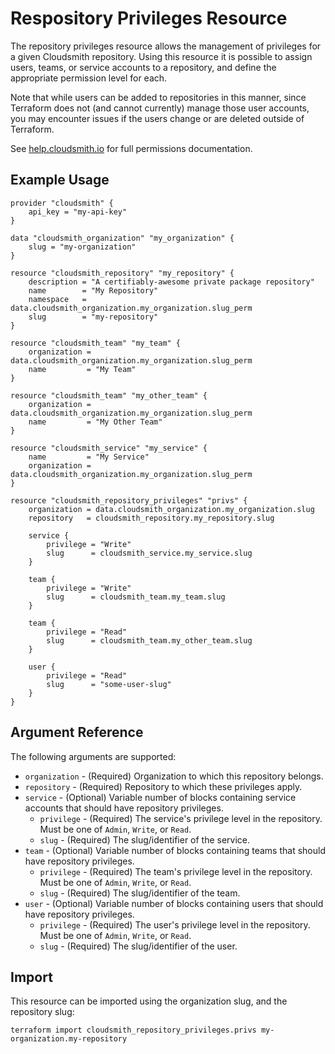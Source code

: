 # Respository Privileges Resource

The repository privileges resource allows the management of privileges for a given Cloudsmith repository. Using this resource it is possible to assign users, teams, or service accounts to a repository, and define the appropriate permission level for each.

Note that while users can be added to repositories in this manner, since Terraform does not (and cannot currently) manage those user accounts, you may encounter issues if the users change or are deleted outside of Terraform.

See [help.cloudsmith.io](https://help.cloudsmith.io/docs/permissions#repository-permissions) for full permissions documentation.

## Example Usage

```hcl
provider "cloudsmith" {
    api_key = "my-api-key"
}

data "cloudsmith_organization" "my_organization" {
    slug = "my-organization"
}

resource "cloudsmith_repository" "my_repository" {
    description = "A certifiably-awesome private package repository"
    name        = "My Repository"
    namespace   = data.cloudsmith_organization.my_organization.slug_perm
    slug        = "my-repository"
}

resource "cloudsmith_team" "my_team" {
	organization = data.cloudsmith_organization.my_organization.slug_perm
	name         = "My Team"
}

resource "cloudsmith_team" "my_other_team" {
	organization = data.cloudsmith_organization.my_organization.slug_perm
	name         = "My Other Team"
}

resource "cloudsmith_service" "my_service" {
	name         = "My Service"
	organization = data.cloudsmith_organization.my_organization.slug_perm
}

resource "cloudsmith_repository_privileges" "privs" {
    organization = data.cloudsmith_organization.my_organization.slug
    repository   = cloudsmith_repository.my_repository.slug

	service {
		privilege = "Write"
		slug      = cloudsmith_service.my_service.slug
	}

	team {
		privilege = "Write"
		slug      = cloudsmith_team.my_team.slug
	}

	team {
		privilege = "Read"
		slug      = cloudsmith_team.my_other_team.slug
	}

    user {
        privilege = "Read"
        slug      = "some-user-slug"
    }
}
```

## Argument Reference

The following arguments are supported:

* `organization` - (Required) Organization to which this repository belongs.
* `repository` - (Required) Repository to which these privileges apply.
* `service` - (Optional) Variable number of blocks containing service accounts that should have repository privileges.
	* `privilege` - (Required) The service's privilege level in the repository. Must be one of `Admin`, `Write`, or `Read`.
	* `slug` - (Required) The slug/identifier of the service.
* `team` - (Optional) Variable number of blocks containing teams that should have repository privileges.
	* `privilege` - (Required) The team's privilege level in the repository. Must be one of `Admin`, `Write`, or `Read`.
	* `slug` - (Required) The slug/identifier of the team.
* `user` - (Optional) Variable number of blocks containing users that should have repository privileges.
	* `privilege` - (Required) The user's privilege level in the repository. Must be one of `Admin`, `Write`, or `Read`.
	* `slug` - (Required) The slug/identifier of the user.

## Import

This resource can be imported using the organization slug, and the repository slug:

```shell
terraform import cloudsmith_repository_privileges.privs my-organization.my-repository
```
